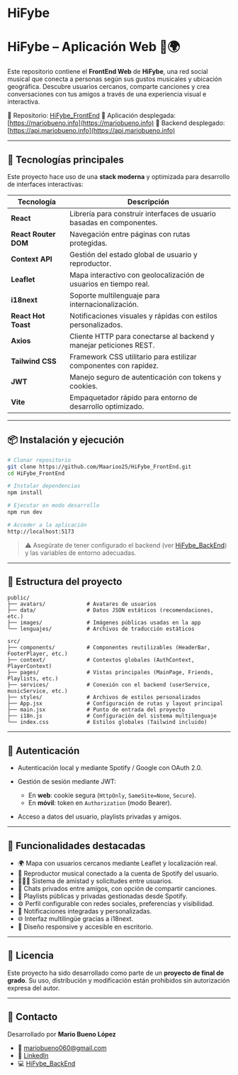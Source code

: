 # HiFybe
# HiFybe – Aplicación Web 🎷🌍

Este repositorio contiene el **FrontEnd Web** de **HiFybe**, una red social musical que conecta a personas según sus gustos musicales y ubicación geográfica. Descubre usuarios cercanos, comparte canciones y crea conversaciones con tus amigos a través de una experiencia visual e interactiva.

🔗 Repositorio: [HiFybe\_FrontEnd](https://github.com/Maarioo25/HiFybe_FrontEnd)
🚪 Aplicación desplegada: [https://mariobueno.info](https://mariobueno.info)
🚪 Backend desplegado: [https://api.mariobueno.info](https://api.mariobueno.info)

---

## 🚀 Tecnologías principales

Este proyecto hace uso de una **stack moderna** y optimizada para desarrollo de interfaces interactivas:

| Tecnología           | Descripción                                                           |
| -------------------- | --------------------------------------------------------------------- |
| **React**            | Librería para construir interfaces de usuario basadas en componentes. |
| **React Router DOM** | Navegación entre páginas con rutas protegidas.                        |
| **Context API**      | Gestión del estado global de usuario y reproductor.                   |
| **Leaflet**          | Mapa interactivo con geolocalización de usuarios en tiempo real.      |
| **i18next**          | Soporte multilenguaje para internacionalización.                      |
| **React Hot Toast**  | Notificaciones visuales y rápidas con estilos personalizados.         |
| **Axios**            | Cliente HTTP para conectarse al backend y manejar peticiones REST.    |
| **Tailwind CSS**     | Framework CSS utilitario para estilizar componentes con rapidez.      |
| **JWT**              | Manejo seguro de autenticación con tokens y cookies.                  |
| **Vite**             | Empaquetador rápido para entorno de desarrollo optimizado.            |

---

## 📦 Instalación y ejecución

```bash
# Clonar repositorio
git clone https://github.com/Maarioo25/HiFybe_FrontEnd.git
cd HiFybe_FrontEnd

# Instalar dependencias
npm install

# Ejecutar en modo desarrollo
npm run dev

# Acceder a la aplicación
http://localhost:5173
```

> ⚠️ Asegúrate de tener configurado el backend (ver [HiFybe\_BackEnd](https://github.com/Maarioo25/HiFybe_BackEnd)) y las variables de entorno adecuadas.

---

## 📁 Estructura del proyecto

```
public/
├── avatars/             # Avatares de usuarios
├── data/                # Datos JSON estáticos (recomendaciones, etc.)
├── images/              # Imágenes públicas usadas en la app
└── lenguajes/           # Archivos de traducción estáticos

src/
├── components/          # Componentes reutilizables (HeaderBar, FooterPlayer, etc.)
├── context/             # Contextos globales (AuthContext, PlayerContext)
├── pages/               # Vistas principales (MainPage, Friends, Playlists, etc.)
├── services/            # Conexión con el backend (userService, musicService, etc.)
├── styles/              # Archivos de estilos personalizados
├── App.jsx              # Configuración de rutas y layout principal
├── main.jsx             # Punto de entrada del proyecto
├── i18n.js              # Configuración del sistema multilenguaje
└── index.css            # Estilos globales (Tailwind incluido)
```

---

## 🔐 Autenticación

* Autenticación local y mediante Spotify / Google con OAuth 2.0.
* Gestión de sesión mediante JWT:

  * En **web**: cookie segura (`HttpOnly`, `SameSite=None`, `Secure`).
  * En **móvil**: token en `Authorization` (modo Bearer).
* Acceso a datos del usuario, playlists privadas y amigos.

---

## 🗽️ Funcionalidades destacadas

* 🌍 Mapa con usuarios cercanos mediante Leaflet y localización real.
* 🎵 Reproductor musical conectado a la cuenta de Spotify del usuario.
* 🧑‍🤝‍🧑 Sistema de amistad y solicitudes entre usuarios.
* 💬 Chats privados entre amigos, con opción de compartir canciones.
* 📁 Playlists públicas y privadas gestionadas desde Spotify.
* ⚙️ Perfil configurable con redes sociales, preferencias y visibilidad.
* 🔔 Notificaciones integradas y personalizadas.
* 🌐 Interfaz multilingüe gracias a i18next.
* 📱 Diseño responsive y accesible en escritorio.

---

## 📜 Licencia

Este proyecto ha sido desarrollado como parte de un **proyecto de final de grado**. Su uso, distribución y modificación están prohibidos sin autorización expresa del autor.

---

## 🤝 Contacto

Desarrollado por **Mario Bueno López**

* 📧 [mariobueno060@gmail.com](mailto:mariobueno060@gmail.com)
* 🔗 [LinkedIn](https://www.linkedin.com/in/mario-bueno-l%C3%B3pez-a35181250/)
* 💻 [HiFybe\_BackEnd](https://github.com/Maarioo25/HiFybe_BackEnd)
